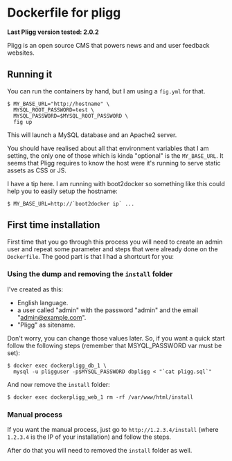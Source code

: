 Dockerfile for pligg
====================

**Last Pligg version tested: 2.0.2**

Pligg is an open source CMS that powers news and and user feedback websites.

Running it
----------

You can run the containers by hand, but I am using a `fig.yml` for that.

    $ MY_BASE_URL="http://hostname" \
      MYSQL_ROOT_PASSWORD=test \
      MYSQL_PASSWORD=$MYSQL_ROOT_PASSWORD \
      fig up

This will launch a MySQL database and an Apache2 server.

You should have realised about all that environment variables that I am
setting, the only one of those which is kinda "optional" is the `MY_BASE_URL`.
It seems that Pligg requires to know the host were it's running to serve static
assets as CSS or JS.

I have a tip here. I am running with boot2docker so something like this could
help you to easily setup the hostname:

    $ MY_BASE_URL=http://`boot2docker ip` ...

First time installation
-----------------------

First time that you go through this process you will need to create an admin
user and repeat some parameter and steps that were already done on the
`Dockerfile`. The good part is that I had a shortcurt for you:

### Using the dump and removing the `install` folder

I've created as this:

- English language.
- a user called "admin" with the password "admin" and the email
  "admin@example.com".
- "Pligg" as sitename.

Don't worry, you can change those values later. So, if you want a quick start follow the following steps (remember that MSYQL\_PASSWORD var must be set):

    $ docker exec dockerpligg_db_1 \
      mysql -u pligguser -p$MYSQL_PASSWORD dbpligg < "`cat pligg.sql`"

And now remove the `install` folder:

    $ docker exec dockerpligg_web_1 rm -rf /var/www/html/install

### Manual process

If you want the manual process, just go to `http://1.2.3.4/install` (where
`1.2.3.4` is the IP of your installation) and follow the steps.

After do that you will need to removed the `install` folder as well.
